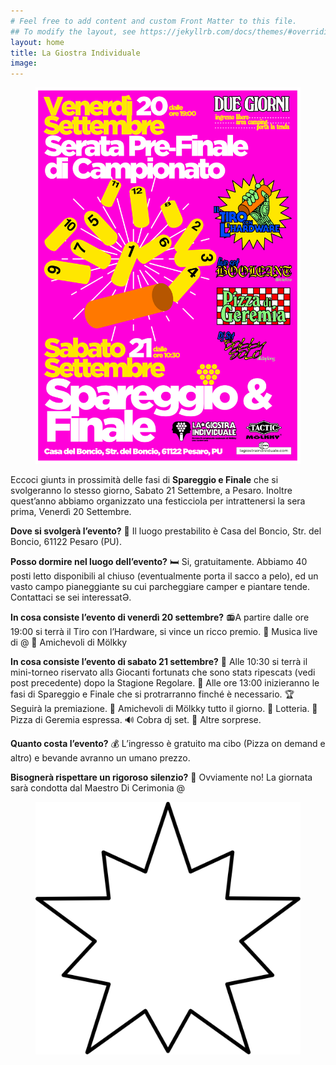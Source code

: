 ```yaml
---
# Feel free to add content and custom Front Matter to this file.
## To modify the layout, see https://jekyllrb.com/docs/themes/#overriding-theme-defaults
layout: home
title: La Giostra Individuale
image:
---
```



<figure><img src="/assets/img/Spareggio-e-finale-2024.png" alt="Locandina con i dettagli dell'evento di due giorni Spareggiogio e Finale dell'edizione 2024 de La Giostra Individuale"></figure>

Eccoci giuntз in prossimità delle fasi di **Spareggio e Finale** che si svolgeranno lo stesso giorno, Sabato 21 Settembre, a Pesaro.
Inoltre quest’anno abbiamo organizzato una festicciola per intrattenersi la sera prima, Venerdì 20 Settembre.

**Dove si svolgerà l’evento?**
🏡 Il luogo prestabilito è Casa del Boncio, Str. del Boncio, 61122 Pesaro (PU).

**Posso dormire nel luogo dell’evento?**
🛏️ Si, gratuitamente. Abbiamo 40 posti letto disponibili al chiuso (eventualmente porta il sacco a pelo), ed un vasto campo pianeggiante su cui parcheggiare camper e piantare tende. Contattaci se sei interessatƏ.

**In cosa consiste l’evento di venerdì 20 settembre?**
📻A partire dalle ore 19:00 si terrà il Tiro con l’Hardware, si vince un ricco premio.
🎵 Musica live di @
🥖 Amichevoli di Mölkky

**In cosa consiste l’evento di sabato 21 settembre?**
🏁 Alle 10:30 si terrà il mini-torneo riservato allз Giocanti fortunatз che sono statз ripescatз (vedi post precedente) dopo la Stagione Regolare.
🏁 Alle ore 13:00 inizieranno le fasi di Spareggio e Finale che si protrarranno finché è necessario.
🏆 Seguirà la premiazione.
🥖 Amichevoli di Mölkky tutto il giorno.
🎁 Lotteria.
🍕 Pizza di Geremia espressa.
🔊 Cobra dj set.
🍿 Altre sorprese.

**Quanto costa l’evento?**
💰 L’ingresso è gratuito ma cibo (Pizza on demand e altro) e bevande avranno un umano prezzo.

**Bisognerà rispettare un rigoroso silenzio?**
📣 Ovviamente no! La giornata sarà condotta dal Maestro Di Cerimonia @


<!--<figure><img src="/assets/img/banner.jpg" alt="Il banner ufficiale de La Giostra Individuale Ovvero il Campionato Nazionale di Mölkky Uno contro Uno"></figure>-->
<figure><img class="star-home spin" src="/assets/img/strike.svg"></figure>